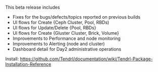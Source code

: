 This beta release includes

* Fixes for the bugs/defects/topics reported on previous builds
* UI flows for Create {Ceph Cluster, Pool, RBDs)
* UI flows for Update/Delete {Pool, RBDs}
* UI flows for Create {Gluster Cluster, Brick, Volume}
* Improvements to Performance and node monitoring 
* Improvements to Alerting (node and cluster)
* Dashboard detail for Day2 administrative operations

Install: https://github.com/Tendrl/documentation/wiki/Tendrl-Package-Installation-Reference